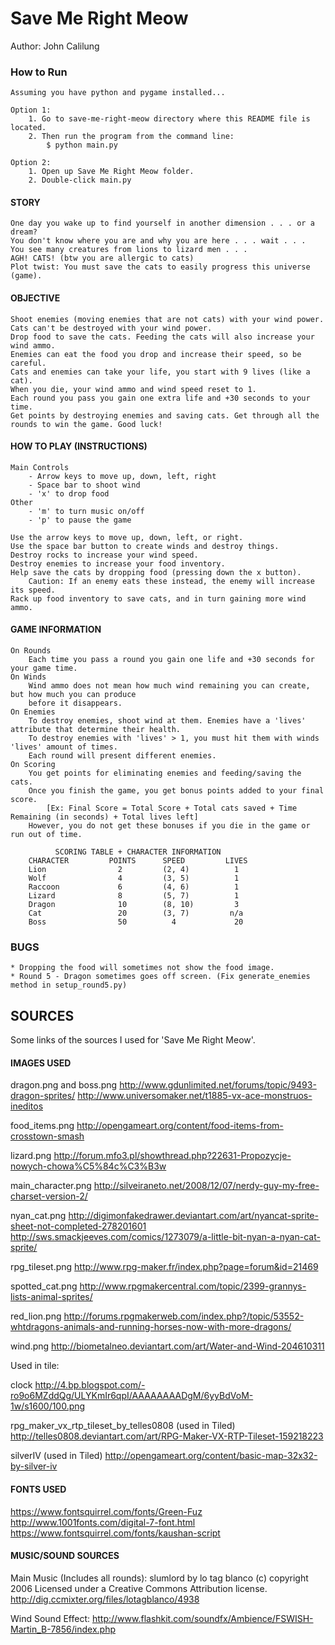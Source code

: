 # Save Me Right Meow
Author: John Calilung

### How to Run
    Assuming you have python and pygame installed...

    Option 1:
        1. Go to save-me-right-meow directory where this README file is located.
        2. Then run the program from the command line:
            $ python main.py

    Option 2:
        1. Open up Save Me Right Meow folder.
        2. Double-click main.py

#### STORY
    One day you wake up to find yourself in another dimension . . . or a dream?
    You don't know where you are and why you are here . . . wait . . .
    You see many creatures from lions to lizard men . . .
    AGH! CATS! (btw you are allergic to cats)
    Plot twist: You must save the cats to easily progress this universe (game).

#### OBJECTIVE
    Shoot enemies (moving enemies that are not cats) with your wind power.
    Cats can't be destroyed with your wind power.
    Drop food to save the cats. Feeding the cats will also increase your wind ammo.
    Enemies can eat the food you drop and increase their speed, so be careful.
    Cats and enemies can take your life, you start with 9 lives (like a cat).
    When you die, your wind ammo and wind speed reset to 1.
    Each round you pass you gain one extra life and +30 seconds to your time.
    Get points by destroying enemies and saving cats. Get through all the rounds to win the game. Good luck!

#### HOW TO PLAY (INSTRUCTIONS)
    Main Controls
        - Arrow keys to move up, down, left, right
        - Space bar to shoot wind
        - 'x' to drop food
    Other
        - 'm' to turn music on/off
        - 'p' to pause the game

    Use the arrow keys to move up, down, left, or right.
    Use the space bar button to create winds and destroy things.
    Destroy rocks to increase your wind speed.
    Destroy enemies to increase your food inventory.
    Help save the cats by dropping food (pressing down the x button).
        Caution: If an enemy eats these instead, the enemy will increase its speed.
    Rack up food inventory to save cats, and in turn gaining more wind ammo.

#### GAME INFORMATION
    On Rounds
        Each time you pass a round you gain one life and +30 seconds for your game time.
    On Winds
        Wind ammo does not mean how much wind remaining you can create, but how much you can produce
        before it disappears.
    On Enemies
        To destroy enemies, shoot wind at them. Enemies have a 'lives' attribute that determine their health.
        To destroy enemies with 'lives' > 1, you must hit them with winds 'lives' amount of times.
        Each round will present different enemies.
    On Scoring
        You get points for eliminating enemies and feeding/saving the cats.
        Once you finish the game, you get bonus points added to your final score.
            [Ex: Final Score = Total Score + Total cats saved + Time Remaining (in seconds) + Total lives left]
        However, you do not get these bonuses if you die in the game or run out of time.

              SCORING TABLE + CHARACTER INFORMATION
        CHARACTER         POINTS      SPEED         LIVES
        Lion                2         (2, 4)          1
        Wolf                4         (3, 5)          1
        Raccoon             6         (4, 6)          1
        Lizard              8         (5, 7)          1
        Dragon              10        (8, 10)         3
        Cat                 20        (3, 7)         n/a
        Boss                50          4             20

### BUGS
    * Dropping the food will sometimes not show the food image.
	* Round 5 - Dragon sometimes goes off screen. (Fix generate_enemies method in setup_round5.py)
	
	
	
## SOURCES
Some links of the sources I used for 'Save Me Right Meow'.



#### IMAGES USED

dragon.png and boss.png
http://www.gdunlimited.net/forums/topic/9493-dragon-sprites/
http://www.universomaker.net/t1885-vx-ace-monstruos-ineditos

food_items.png
http://opengameart.org/content/food-items-from-crosstown-smash

lizard.png
http://forum.mfo3.pl/showthread.php?22631-Propozycje-nowych-chowa%C5%84c%C3%B3w

main_character.png
http://silveiraneto.net/2008/12/07/nerdy-guy-my-free-charset-version-2/

nyan_cat.png
http://digimonfakedrawer.deviantart.com/art/nyancat-sprite-sheet-not-completed-278201601
http://sws.smackjeeves.com/comics/1273079/a-little-bit-nyan-a-nyan-cat-sprite/

rpg_tileset.png
http://www.rpg-maker.fr/index.php?page=forum&id=21469

spotted_cat.png
http://www.rpgmakercentral.com/topic/2399-grannys-lists-animal-sprites/

red_lion.png
http://forums.rpgmakerweb.com/index.php?/topic/53552-whtdragons-animals-and-running-horses-now-with-more-dragons/

wind.png
http://biometalneo.deviantart.com/art/Water-and-Wind-204610311

Used in tile:

clock
http://4.bp.blogspot.com/-ro9o6MZddQg/ULYKmIr6qpI/AAAAAAAADgM/6yyBdVoM-1w/s1600/100.png

rpg_maker_vx_rtp_tileset_by_telles0808 (used in Tiled)
http://telles0808.deviantart.com/art/RPG-Maker-VX-RTP-Tileset-159218223

silverIV (used in Tiled)
http://opengameart.org/content/basic-map-32x32-by-silver-iv


#### FONTS USED
https://www.fontsquirrel.com/fonts/Green-Fuz
http://www.1001fonts.com/digital-7-font.html
https://www.fontsquirrel.com/fonts/kaushan-script


#### MUSIC/SOUND SOURCES

Main Music (Includes all rounds):
slumlord by lo tag blanco (c) copyright 2006 Licensed under a Creative Commons Attribution license.
http://dig.ccmixter.org/files/lotagblanco/4938

Wind Sound Effect:
	http://www.flashkit.com/soundfx/Ambience/FSWISH-Martin_B-7856/index.php